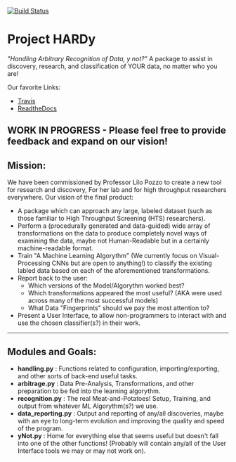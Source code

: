 [![Build Status](https://travis-ci.org/EISy-as-Py/eisy.svg?branch=master)](https://travis-ci.org/EISy-as-Py/hardy)

# Project HARDy
 
 _"Handling Arbitrary Recognition of Data, y not?"_
A package to assist in discovery, research, and classification of YOUR data, no matter who you are! 

Our favorite Links:
* [Travis](https://travis-ci.org/github/EISy-as-Py/hardy)
* [ReadtheDocs](www.google.com)

WORK IN PROGRESS - Please feel free to provide feedback and expand on our vision!
-----------------------------------------------------------------
## Mission:
We have been commissioned by Professor Lilo Pozzo to create a new tool for research and discovery, For her lab and for high throughput researchers everywhere. 
Our vision of the final product:
 * A package which can approach any large, labeled dataset (such as those familiar to High Throughput Screening (HTS) researchers).
 * Perform a (procedurally generated and data-guided) wide array of transformations on the data to produce completely novel ways of examining the data, maybe not Human-Readable but in a certainly machine-readable format.
 * Train "A Machine Learning Algorythm" (We currently focus on Visual-Processing CNNs but are open to anything!) to classify the existing labled data based on each of the aforementioned transformations.
 * Report back to the user:
    * Which versions of the Model/Algorythm worked best?
    * Which transformations appeared the most useful? (AKA were used across many of the most successful models)
    * What Data "Fingerprints" should we pay the most attention to? 
 * Present a User Interface, to allow non-programmers to interact with and use the chosen classifier(s?) in their work.
 
 ------------------------------------------------------------------
 ## Modules and Goals:
 * __handling.py__         :  Functions related to configuration, importing/exporting, and other sorts of back-end useful tasks.
 * __arbitrage.py__        :  Data Pre-Analysis, Transformations, and other preparation to be fed into the learning algorythm.
 * __recognition.py__      :  The real Meat-and-Potatoes! Setup, Training, and output from whatever ML Algorythm(s?) we use.
 * __data_reporting.py__   :  Output and reporting of any/all discoveries, maybe with an eye to long-term evolution and improving the quality and speed of the program.
 * __yNot.py__             :  Home for everything else that seems useful but doesn't fall into one of the other functions! (Probably will contain any/all of the User Interface tools we may or may not work on).
 
 
 
 
